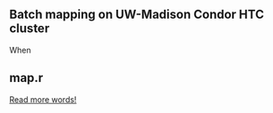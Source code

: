 ## Batch mapping on UW-Madison Condor HTC cluster
When 



## map.r 
[Read more words!](README_MAP.R.md)


